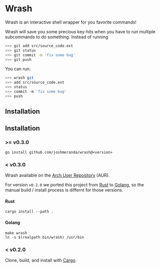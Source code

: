 # Wrash
Wrash is an interactive shell wrapper for you favorite commands!

Wrash will save you some precious key-hits when you have to run multiple subcommands to do something. Instead of running 

```sh
>>> git add src/source_code.ext
>>> git status
>>> git commit -m 'fix some bug'
>>> git push
```

You can run:

```sh
>>> wrash git
>>> add src/source_code.ext
>>> status
>>> commit -m 'fix some bug'
>>> push
```
## Installation

## Installation

### >= v0.3.0

`go install github.com/joshmeranda/wrash@<version>`

### < v0.3.0

Wrash available on the [Arch User Repository](https://aur.archlinux.org/packages/wrash-git) (AUR).

For version `v0.2.0` we ported this project from [Rust](https://doc.rust-lang.org/) to [Golang](https://go.dev/), so the manual build / install process is differnt for those versions.

#### Rust

```
cargo install --path .
```

#### Golang

```
make wrash
ln -s $(realpath bin/wrash) /usr/bin
```

### < v0.2.0
Clone, build, and install with [Cargo](https://doc.rust-lang.org/cargo/).
